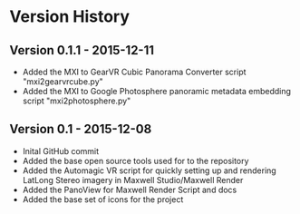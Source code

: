 <a name="version-history"></a>
# Version History #

## Version 0.1.1 - 2015-12-11 ##

- Added the MXI to GearVR Cubic Panorama Converter script "mxi2gearvrcube.py"
- Added the MXI to Google Photosphere panoramic metadata embedding script "mxi2photosphere.py"

## Version 0.1 - 2015-12-08 ##

- Inital GitHub commit
- Added the base open source tools used for to the repository
- Added the Automagic VR script for quickly setting up and rendering LatLong Stereo imagery in Maxwell Studio/Maxwell Render
- Added the PanoView for Maxwell Render Script and docs
- Added the base set of icons for the project
